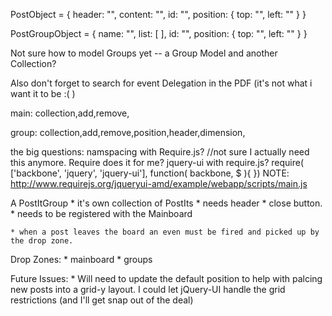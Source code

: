 PostObject = { header: "", content: "", id: "", position: { top: "", left: "" } }

PostGroupObject = { name: "", list: [ ], id: "", position: { top: "", left: "" } }



Not sure how to model Groups yet -- a Group Model and another Collection?



Also don't forget to search for event Delegation in the PDF  (it's not what i want it to be :( )


main:	collection,add,remove,

group:	collection,add,remove,position,header,dimension,


the big questions:
namspacing with Require.js?  //not sure I actually need this anymore.  Require does it for me?
jquery-ui with require.js?   require( ['backbone', 'jquery', 'jquery-ui'], function( backbone, $ ){ })
NOTE: http://www.requirejs.org/jqueryui-amd/example/webapp/scripts/main.js



A PostItGroup
	* it's own collection of PostIts
	* needs header
	* close button.
	* needs to be registered with the Mainboard

	* when a post leaves the board an even must be fired and picked up by the drop zone.




Drop Zones:
	* mainboard
	* groups


Future Issues:
	* Will need to update the default position to help with palcing new posts into a grid-y layout. I could let jQuery-UI handle the grid restrictions (and I'll get snap out of the deal)	